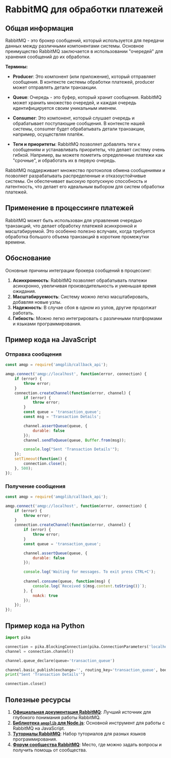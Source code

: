 # RabbitMQ для обработки платежей

## Общая информация

RabbitMQ - это брокер сообщений, который используется для передачи данных между различными компонентами системы. Основное преимущество RabbitMQ заключается в использовании "очередей" для хранения сообщений до их обработки. 

**Термины:**
- **Producer**: Это компонент (или приложение), который отправляет сообщения. В контексте системы обработки платежей, producer может отправлять детали транзакции.

- **Queue**: Очередь - это буфер, который хранит сообщения. RabbitMQ может хранить множество очередей, и каждая очередь идентифицируется своим уникальным именем.

- **Consumer**: Это компонент, который слушает очередь и обрабатывает поступающие сообщения. В контексте нашей системы, consumer будет обрабатывать детали транзакции, например, осуществляя платёж.

- **Теги и приоритеты**: RabbitMQ позволяет добавлять теги к сообщениям и устанавливать приоритеты, что делает систему очень гибкой. Например, вы можете пометить определенные платежи как "срочные", и обработать их в первую очередь.

RabbitMQ поддерживает множество протоколов обмена сообщениями и позволяет разрабатывать распределенные и отказоустойчивые системы. Он обеспечивает высокую пропускную способность и латентность, что делает его идеальным выбором для систем обработки платежей.

## Применение в процессинге платежей

RabbitMQ может быть использован для управления очередью транзакций, что делает обработку платежей асинхронной и масштабируемой. Это особенно полезно вслучаях, когда требуется обработка большого объема транзакций в короткие промежутки времени.

## Обоснование

Основные причины интеграции брокера сообщений в процессинг:
1. **Асинхронность**: RabbitMQ позволяет обрабатывать платежи асинхронно, увеличивая производительность и уменьшая время ожидания.
2. **Масштабируемость**: Систему можно легко масштабировать, добавляя новые узлы.
3. **Надежность**: В случае сбоя в одном из узлов, другие продолжат работать.
4. **Гибкость**: Можно легко интегрировать с различными платформами и языками программирования.


## Пример кода на JavaScript

### Отправка сообщения

```javascript
const amqp = require('amqplib/callback_api');

amqp.connect('amqp://localhost', function(error, connection) {
    if (error) {
        throw error;
    }
    connection.createChannel(function(error, channel) {
        if (error) {
            throw error;
        }
        const queue = 'transaction_queue';
        const msg = 'Transaction Details';

        channel.assertQueue(queue, {
            durable: false
        });
        channel.sendToQueue(queue, Buffer.from(msg));

        console.log("Sent 'Transaction Details'");
    });
    setTimeout(function() {
        connection.close();
    }, 500);
});
```

### Получение сообщения

```javascript
const amqp = require('amqplib/callback_api');

amqp.connect('amqp://localhost', function(error, connection) {
    if (error) {
        throw error;
    }
    connection.createChannel(function(error, channel) {
        if (error) {
            throw error;
        }
        const queue = 'transaction_queue';

        channel.assertQueue(queue, {
            durable: false
        });

        console.log('Waiting for messages. To exit press CTRL+C');
        
        channel.consume(queue, function(msg) {
            console.log(`Received ${msg.content.toString()}`);
        }, {
            noAck: true
        });
    });
});
```

## Пример кода на Python

```python
import pika

connection = pika.BlockingConnection(pika.ConnectionParameters('localhost'))
channel = connection.channel()

channel.queue_declare(queue='transaction_queue')

channel.basic_publish(exchange='', routing_key='transaction_queue', body='Transaction Details')
print("Sent 'Transaction Details'")

connection.close()
```

## Полезные ресурсы

1. **[Официальная документация RabbitMQ](https://www.rabbitmq.com/)**: Лучший источник для глубокого понимания работы RabbitMQ.
2. **[Библиотека `amqplib` для Node.js](https://www.npmjs.com/package/amqplib)**: Основной инструмент для работы с RabbitMQ на JavaScript.
3. **[Туториалы RabbitMQ](https://www.rabbitmq.com/getstarted.html)**: Набор туториалов для разных языков программирования.
4. **[Форум сообщества RabbitMQ](https://groups.google.com/forum/#!forum/rabbitmq-users)**: Место, где можно задать вопросы и получить помощь от сообщества.
